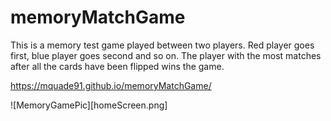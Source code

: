 # memoryMatchGame

This is a memory test game played between two players.  Red player goes first, blue player goes second and so on.  The player with the most matches after all the cards have been flipped wins the game.

https://mquade91.github.io/memoryMatchGame/

![MemoryGamePic][homeScreen.png]